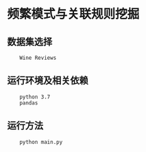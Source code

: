 #  频繁模式与关联规则挖掘
## 数据集选择
        Wine Reviews
## 运行环境及相关依赖
        python 3.7
        pandas
## 运行方法
        python main.py
